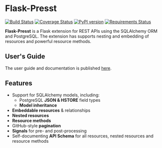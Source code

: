 # Flask-Presst

[![Build Status](https://travis-ci.org/biosustain/flask-presst.png)](https://travis-ci.org/biosustain/flask-presst)
[![Coverage Status](https://coveralls.io/repos/biosustain/flask-presst/badge.png?branch=master)](https://coveralls.io/r/biosustain/flask-presst?branch=master)
[![PyPI version](https://badge.fury.io/py/Flask-Presst.png)](http://badge.fury.io/py/Flask-Presst)
[![Requirements Status](https://requires.io/github/biosustain/flask-presst/requirements.png?branch=master)](https://requires.io/github/biosustain/flask-presst/requirements/?branch=master)

**Flask-Presst** is a Flask extension for REST APIs using the SQLAlchemy ORM and PostgreSQL. The extension has
supports nesting and embedding of resources and powerful resource methods.

## User's Guide

The user guide and documentation is published [here](http://flask-presst.readthedocs.org/en/latest/).

## Features

- Support for SQLAlchemy models, including:
  - PostgreSQL **JSON & HSTORE** field types
  - **Model inheritance**
- **Embeddable resources** & relationships
- **Nested resources**
- **Resource methods**
- GitHub-style **pagination**
- **Signals** for pre- and post-processing
- Self-documenting **API Schema** for all resources, nested resources and resource methods